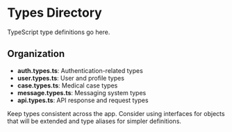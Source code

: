 # Types Directory

TypeScript type definitions go here.

## Organization

- **auth.types.ts**: Authentication-related types
- **user.types.ts**: User and profile types
- **case.types.ts**: Medical case types
- **message.types.ts**: Messaging system types
- **api.types.ts**: API response and request types

Keep types consistent across the app. Consider using interfaces for objects that will be extended and type aliases for simpler definitions. 